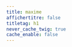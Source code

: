 ```yaml
---
title: maxime
affichertitre: false
titletag: h1
never_cache_twig: true
cache_enable: false
---
```


